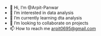 - 👋 Hi, I’m @Arpit-Panwar
- 👀 I’m interested in data analysis
- 🌱 I’m currently learning dta analysis
- 💞️ I’m looking to collaborate on projects
- 📫 How to reach me arpit0695@gmail.com


<!---
Arpit-Panwar/Arpit-Panwar is a ✨ special ✨ repository because its `README.md` (this file) appears on your GitHub profile.
You can click the Preview link to take a look at your changes.
--->
